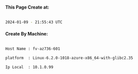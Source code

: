 
   
#### This Page Create at:

```bash

2024-01-09 - 21:55:43 UTC

```

#### Create By Machine:

```bash

Host Name : fv-az736-601

platform  : Linux-6.2.0-1018-azure-x86_64-with-glibc2.35

Ip Local  : 10.1.0.99

```

